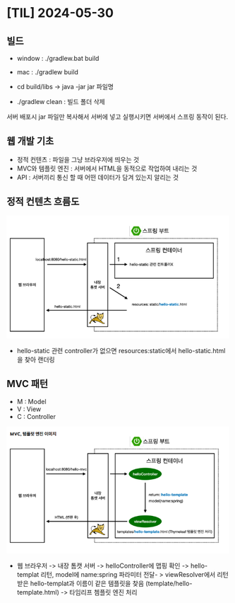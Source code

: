 # [TIL] 2024-05-30

## 빌드
- window : ./gradlew.bat build
- mac : ./gradlew build

- cd build/libs -> java -jar jar 파일명

- ./gradlew clean : 빌드 폴더 삭제

서버 배포시 jar 파일만 복사해서 서버에 넣고 실행시키면 서버에서 스프링 동작이 된다.

## 웹 개발 기초
- 정적 컨텐츠 : 파일을 그냥 브라우저에 띄우는 것
- MVC와 템플릿 엔진 : 서버에서 HTML을 동적으로 작업하여 내리는 것
- API : 서버끼리 통신 할 때 어떤 데이터가 담겨 있는지 알리는 것

## 정적 컨텐츠 흐름도
![alt text](image.png)
- hello-static 관련 controller가 없으면 resources:static에서 hello-static.html을 찾아 랜더링

## MVC 패턴
- M : Model
- V : View
- C : Controller

![alt text](image-1.png)
- 웹 브라우저 -> 내장 톰캣 서버 -> helloController에 맵핑 확인 -> hello-templat 리턴, model에 name:spring 파라미터 전달- > viewResolver에서 리턴 받은 hello-templat과 이름이 같은 템플릿을 찾음 (template/hello-template.html) -> 타임리프 쳄플릿 엔진 처리